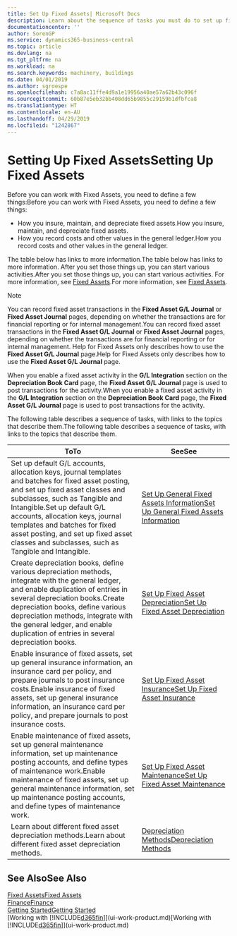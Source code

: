 ```yaml
---
title: Set Up Fixed Assets| Microsoft Docs
description: Learn about the sequence of tasks you must do to set up fixed assets, such as machinery or buildings.
documentationcenter: ''
author: SorenGP
ms.service: dynamics365-business-central
ms.topic: article
ms.devlang: na
ms.tgt_pltfrm: na
ms.workload: na
ms.search.keywords: machinery, buildings
ms.date: 04/01/2019
ms.author: sgroespe
ms.openlocfilehash: c7a8ac11ffe4d9a1e19956a40ae57a62b43c096f
ms.sourcegitcommit: 60b87e5eb32bb408dd65b9855c29159b1dfbfca8
ms.translationtype: HT
ms.contentlocale: en-AU
ms.lasthandoff: 04/29/2019
ms.locfileid: "1242867"
---
```

# <a name="setting-up-fixed-assets"></a><span data-ttu-id="9db9b-103">Setting Up Fixed Assets</span><span class="sxs-lookup"><span data-stu-id="9db9b-103">Setting Up Fixed Assets</span></span>
<span data-ttu-id="9db9b-104">Before you can work with Fixed Assets, you need to define a few things:</span><span class="sxs-lookup"><span data-stu-id="9db9b-104">Before you can work with Fixed Assets, you need to define a few things:</span></span>  

* <span data-ttu-id="9db9b-105">How you insure, maintain, and depreciate fixed assets.</span><span class="sxs-lookup"><span data-stu-id="9db9b-105">How you insure, maintain, and depreciate fixed assets.</span></span>  
* <span data-ttu-id="9db9b-106">How you record costs and other values in the general ledger.</span><span class="sxs-lookup"><span data-stu-id="9db9b-106">How you record costs and other values in the general ledger.</span></span>  

<span data-ttu-id="9db9b-107">The table below has links to more information.</span><span class="sxs-lookup"><span data-stu-id="9db9b-107">The table below has links to more information.</span></span> <span data-ttu-id="9db9b-108">After you set those things up, you can start various activities.</span><span class="sxs-lookup"><span data-stu-id="9db9b-108">After you set those things up, you can start various activities.</span></span> <span data-ttu-id="9db9b-109">For more information, see [Fixed Assets](fa-manage.md).</span><span class="sxs-lookup"><span data-stu-id="9db9b-109">For more information, see [Fixed Assets](fa-manage.md).</span></span>  

> [!NOTE]  
>   <span data-ttu-id="9db9b-110">You can record fixed asset transactions in the **Fixed Asset G/L Journal** or **Fixed Asset Journal** pages, depending on whether the transactions are for financial reporting or for internal management.</span><span class="sxs-lookup"><span data-stu-id="9db9b-110">You can record fixed asset transactions in the **Fixed Asset G/L Journal** or **Fixed Asset Journal** pages, depending on whether the transactions are for financial reporting or for internal management.</span></span> <span data-ttu-id="9db9b-111">Help for Fixed Assets only describes how to use the **Fixed Asset G/L Journal** page.</span><span class="sxs-lookup"><span data-stu-id="9db9b-111">Help for Fixed Assets only describes how to use the **Fixed Asset G/L Journal** page.</span></span>  

<span data-ttu-id="9db9b-112">When you enable a fixed asset activity in the **G/L Integration** section on the **Depreciation Book Card** page, the **Fixed Asset G/L Journal** page is used to post transactions for the activity.</span><span class="sxs-lookup"><span data-stu-id="9db9b-112">When you enable a fixed asset activity in the **G/L Integration** section on the **Depreciation Book Card** page, the **Fixed Asset G/L Journal** page is used to post transactions for the activity.</span></span>

<span data-ttu-id="9db9b-113">The following table describes a sequence of tasks, with links to the topics that describe them.</span><span class="sxs-lookup"><span data-stu-id="9db9b-113">The following table describes a sequence of tasks, with links to the topics that describe them.</span></span>  

| <span data-ttu-id="9db9b-114">To</span><span class="sxs-lookup"><span data-stu-id="9db9b-114">To</span></span> | <span data-ttu-id="9db9b-115">See</span><span class="sxs-lookup"><span data-stu-id="9db9b-115">See</span></span> |
| --- | --- |
| <span data-ttu-id="9db9b-116">Set up default G/L accounts, allocation keys, journal templates and batches for fixed asset posting, and set up fixed asset classes and subclasses, such as Tangible and Intangible.</span><span class="sxs-lookup"><span data-stu-id="9db9b-116">Set up default G/L accounts, allocation keys, journal templates and batches for fixed asset posting, and set up fixed asset classes and subclasses, such as Tangible and Intangible.</span></span> |[<span data-ttu-id="9db9b-117">Set Up General Fixed Assets Information</span><span class="sxs-lookup"><span data-stu-id="9db9b-117">Set Up General Fixed Assets Information</span></span>](fa-how-setup-general.md) |
| <span data-ttu-id="9db9b-118">Create depreciation books, define various depreciation methods, integrate with the general ledger, and enable duplication of entries in several depreciation books.</span><span class="sxs-lookup"><span data-stu-id="9db9b-118">Create depreciation books, define various depreciation methods, integrate with the general ledger, and enable duplication of entries in several depreciation books.</span></span> |[<span data-ttu-id="9db9b-119">Set Up Fixed Asset Depreciation</span><span class="sxs-lookup"><span data-stu-id="9db9b-119">Set Up Fixed Asset Depreciation</span></span>](fa-how-setup-depreciation.md) |
| <span data-ttu-id="9db9b-120">Enable insurance of fixed assets, set up general insurance information, an insurance card per policy, and prepare journals to post insurance costs.</span><span class="sxs-lookup"><span data-stu-id="9db9b-120">Enable insurance of fixed assets, set up general insurance information, an insurance card per policy, and prepare journals to post insurance costs.</span></span> |[<span data-ttu-id="9db9b-121">Set Up Fixed Asset Insurance</span><span class="sxs-lookup"><span data-stu-id="9db9b-121">Set Up Fixed Asset Insurance</span></span>](fa-how-setup-insurance.md) |
| <span data-ttu-id="9db9b-122">Enable maintenance of fixed assets, set up general maintenance information, set up maintenance posting accounts, and define types of maintenance work.</span><span class="sxs-lookup"><span data-stu-id="9db9b-122">Enable maintenance of fixed assets, set up general maintenance information, set up maintenance posting accounts, and define types of maintenance work.</span></span> |[<span data-ttu-id="9db9b-123">Set Up Fixed Asset Maintenance</span><span class="sxs-lookup"><span data-stu-id="9db9b-123">Set Up Fixed Asset Maintenance</span></span>](fa-how-setup-maintenance.md) |
| <span data-ttu-id="9db9b-124">Learn about different fixed asset depreciation methods.</span><span class="sxs-lookup"><span data-stu-id="9db9b-124">Learn about different fixed asset depreciation methods.</span></span> |[<span data-ttu-id="9db9b-125">Depreciation Methods</span><span class="sxs-lookup"><span data-stu-id="9db9b-125">Depreciation Methods</span></span>](fa-depreciation-methods.md) |

## <a name="see-also"></a><span data-ttu-id="9db9b-126">See Also</span><span class="sxs-lookup"><span data-stu-id="9db9b-126">See Also</span></span>
[<span data-ttu-id="9db9b-127">Fixed Assets</span><span class="sxs-lookup"><span data-stu-id="9db9b-127">Fixed Assets</span></span>](fa-manage.md)  
[<span data-ttu-id="9db9b-128">Finance</span><span class="sxs-lookup"><span data-stu-id="9db9b-128">Finance</span></span>](finance.md)  
[<span data-ttu-id="9db9b-129">Getting Started</span><span class="sxs-lookup"><span data-stu-id="9db9b-129">Getting Started</span></span>](product-get-started.md)  
<span data-ttu-id="9db9b-130">[Working with [!INCLUDE[d365fin](includes/d365fin_md.md)]](ui-work-product.md)</span><span class="sxs-lookup"><span data-stu-id="9db9b-130">[Working with [!INCLUDE[d365fin](includes/d365fin_md.md)]](ui-work-product.md)</span></span>

